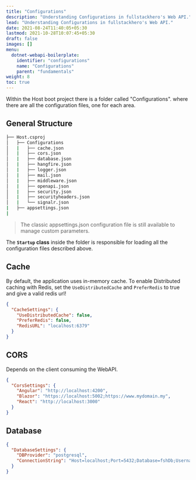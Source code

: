 ```yaml
---
title: "Configurations"
description: "Understanding Configurations in fullstackhero's Web API."
lead: "Understanding Configurations in fullstackhero's Web API."
date: 2021-08-24T11:40:05+05:30
lastmod: 2021-10-28T10:07:45+05:30
draft: false
images: []
menu:
  dotnet-webapi-boilerplate:
    identifier: "configurations"
    name: "Configurations"
    parent: "fundamentals"
weight: 8
toc: true
---
```

Within the Host boot project there is a folder called "Configurations". where there are all the configuration files, one for each area.

## General Structure

```bash
├── Host.csproj
│   ├── Configurations
│   |   ├── cache.json
│   |   ├── cors.json
│   |   ├── database.json
│   |   ├── hangfire.json
│   |   ├── logger.json
│   |   ├── mail.json
│   |   ├── middleware.json
│   |   ├── openapi.json
│   |   ├── security.json
│   |   ├── securityheaders.json
│   |   └── signalr.json
|   ├── appsettings.json
|
```

> The classic appsettings.json configuration file is still available to manage custom parameters.

The **`Startup` class** inside the folder is responsible for loading all the configuration files described above.

## Cache

By default, the application uses in-memory cache. To enable Distributed caching with Redis, set the `UseDistributedCache` and `PreferRedis` to true and give a valid redis url!

```json
{
  "CacheSettings": {
    "UseDistributedCache": false,
    "PreferRedis": false,
    "RedisURL": "localhost:6379"
  }
}
```
## CORS

Depends on the client consuming the WebAPI.

```json
{
  "CorsSettings": {
    "Angular": "http://localhost:4200",
    "Blazor": "https://localhost:5002;https://www.mydomain.my",
    "React": "http://localhost:3000"
  }
}
```
## Database

```json
{
  "DatabaseSettings": {
    "DBProvider": "postgresql",
    "ConnectionString": "Host=localhost;Port=5432;Database=fshDb;Username=postgres;Password=admin;Include Error Detail=true"
  }
}
```
